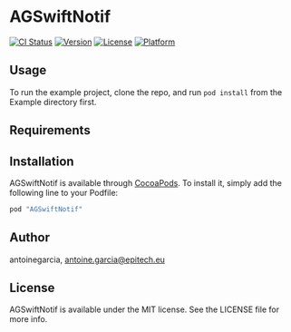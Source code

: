 # AGSwiftNotif

[![CI Status](http://img.shields.io/travis/antoinegarcia/AGSwiftNotif.svg?style=flat)](https://travis-ci.org/antoinegarcia/AGSwiftNotif)
[![Version](https://img.shields.io/cocoapods/v/AGSwiftNotif.svg?style=flat)](http://cocoapods.org/pods/AGSwiftNotif)
[![License](https://img.shields.io/cocoapods/l/AGSwiftNotif.svg?style=flat)](http://cocoapods.org/pods/AGSwiftNotif)
[![Platform](https://img.shields.io/cocoapods/p/AGSwiftNotif.svg?style=flat)](http://cocoapods.org/pods/AGSwiftNotif)

## Usage

To run the example project, clone the repo, and run `pod install` from the Example directory first.

## Requirements

## Installation

AGSwiftNotif is available through [CocoaPods](http://cocoapods.org). To install
it, simply add the following line to your Podfile:

```ruby
pod "AGSwiftNotif"
```

## Author

antoinegarcia, antoine.garcia@epitech.eu

## License

AGSwiftNotif is available under the MIT license. See the LICENSE file for more info.

